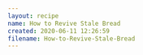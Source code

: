 ```yaml
---
layout: recipe
name: How to Revive Stale Bread
created: 2020-06-11 12:26:59
filename: How-to-Revive-Stale-Bread
---
```

